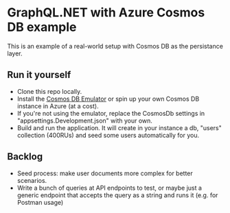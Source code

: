 # GraphQL.NET with Azure Cosmos DB example

This is an example of a real-world setup with Cosmos DB as the persistance layer.

## Run it yourself

* Clone this repo locally.
* Install the [Cosmos DB Emulator](https://docs.microsoft.com/en-us/azure/cosmos-db/local-emulator) or spin up your own Cosmos DB instance in Azure (at a cost).
* If you're not using the emulator, replace the CosmosDb settings in "appsettings.Development.json" with your own.
* Build and run the application. It will create in your instance a db, "users" collection (400RUs) and seed some users automatically for you.

## Backlog

* Seed process: make user documents more complex for better scenarios.
* Write a bunch of queries at API endpoints to test, or maybe just a generic endpoint that accepts the query as a string and runs it (e.g. for Postman usage)